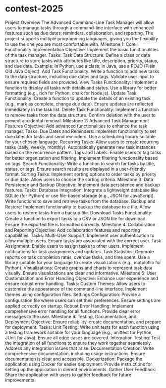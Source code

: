# contest-2025
Project Overview
The Advanced Command-Line Task Manager will allow users to manage tasks through a command-line interface with enhanced features such as due dates, reminders, collaboration, and reporting. The project supports multiple programming languages, giving you the ﬂexibility to use the one you are most comfortable with.
Milestone 1: Core Functionality Implementation
Objective: Implement the basic functionalities of the task manager.
Tasks:
Task Data Structure:
Deﬁne a class or data structure to store tasks with attributes like title, description, priority, status, and due date.
Example: In Python, use a class; in Java, use a POJO (Plain Old Java Object).
Add Task Functionality:
Write a function to add new tasks to the data structure, including due dates and tags.
Validate user input to ensure required ﬁelds are provided.
View Tasks Functionality:
Implement a function to display all tasks with details and status.
Use a library for better formatting (e.g., rich for Python, chalk for Node.js).
Update Task Functionality:
Create a function to update the details of an existing task (e.g., mark as complete, change due date).
Ensure updates are reﬂected immediately in the task list.
Delete Task Functionality:
Implement a function to remove tasks from the data structure.
Conﬁrm deletion with the user to prevent accidental removal.
Milestone 2: Advanced Task Management Features
Objective: Add advanced functionalities to enhance the task manager.
Tasks:
Due Dates and Reminders:
Implement functionality to set due dates for tasks and send reminders.
Use a scheduling library suitable for your chosen language.
Recurring Tasks:
Allow users to create recurring tasks (daily, weekly, monthly).
Automatically generate new task instances based on the recurrence pattern.
Tags and Labels:
Enable users to tag tasks for better organization and ﬁltering.
Implement ﬁltering functionality based on tags.
Search Functionality:
Write a function to search for tasks by title, status, or tags.
Ensure search results are displayed in a user-friendly format.
Sorting Tasks:
Implement sorting options to order tasks by priority or due date.
Allow users to choose the sorting criteria.
Milestone 3: Data Persistence and Backup
Objective: Implement data persistence and backup features.
Tasks:
Database Integration:
Integrate a lightweight database like SQLite (for Python) or use ﬁle-based storage (e.g., JSON for JavaScript).
Write functions to save and retrieve tasks from the database.
Backup and Restore:
Implement functionality to backup the database to a ﬁle.
Allow users to restore tasks from a backup ﬁle.
Download Tasks Functionality:
Create a function to export tasks to a CSV or JSON ﬁle for download.
Ensure the exported ﬁle is formatted correctly.
Milestone 4: Collaboration and Reporting
Objective: Add collaboration features and reporting capabilities.
Tasks:
Multi-User Support:
Implement user authentication to allow multiple users.
Ensure tasks are associated with the correct user.
Task Assignment:
Enable users to assign tasks to other users.
Implement notiﬁcations for task assignments and updates.
Task Statistics:
Generate reports on task completion rates, overdue tasks, and time spent.
Use a library suitable for your language to create visualizations (e.g., matplotlib for Python).
Visualizations:
Create graphs and charts to represent task data visually.
Ensure visualizations are clear and informative.
Milestone 5: User Customization and Error Handling
Objective: Enhance user experience and ensure robust error handling.
Tasks:
Custom Themes:
Allow users to customize the appearance of the command-line interface.
Implement themes using conﬁguration ﬁles.
Settings Conﬁguration:
Provide a conﬁguration ﬁle where users can set their preferences.
Ensure settings are applied correctly on startup.
Robust Error Handling:
Implement comprehensive error handling for all functions.
Provide clear error messages to the user.
Milestone 6: Testing, Documentation, and Deployment
Objective: Ensure reliability, create documentation, and prepare for deployment.
Tasks:
Unit Testing:
Write unit tests for each function using a testing framework suitable for your language (e.g., unittest for Python, JUnit for Java).
Ensure all edge cases are covered.
Integration Testing:
Test the integration of all functions to ensure they work together seamlessly.
Address any integration issues that arise.
Documentation Creation:
Write comprehensive documentation, including usage instructions.
Ensure documentation is clear and accessible.
Dockerization:
Package the application using Docker for easier deployment.
Provide instructions for setting up the application in dierent environments.
Gather User Feedback:
Share the application with users to gather feedback for future improvements.
